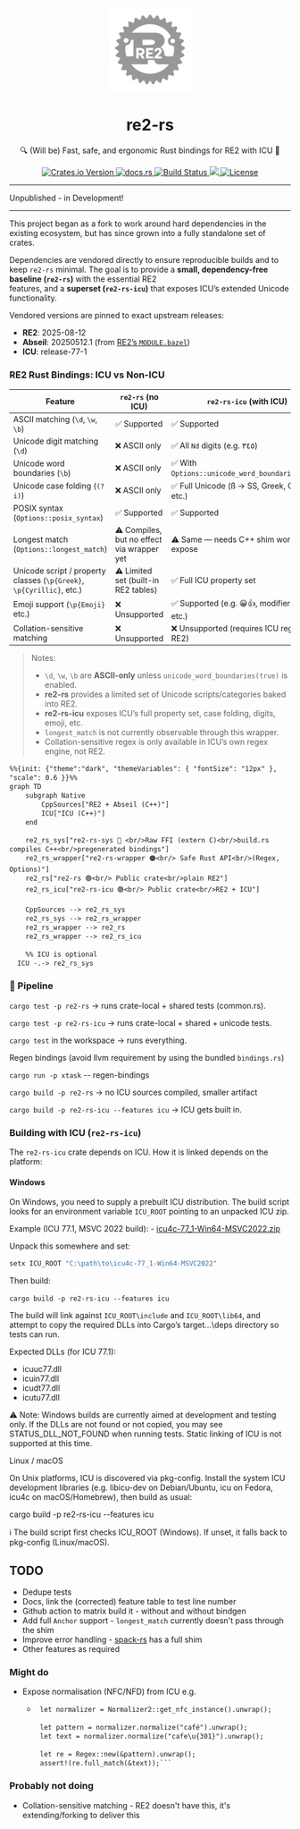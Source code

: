 <p align="center">
  <img src="assets/re2_sm.png" width="150" alt="My Crate Logo">
</p>
<h1 align="center">re2-rs</h1>
<p align="center">🔍 (Will be) Fast, safe, and ergonomic Rust bindings for RE2 with ICU 🧩</p>


<p align="center">
  <a href="https://crates.io/crates/my_crate">
    <img alt="Crates.io Version" src="https://img.shields.io/crates/v/re2-rs">
  </a>
  <a href="https://docs.rs/my_crate">
    <img alt="docs.rs" src="https://img.shields.io/docsrs/re2-rs">
  </a>
  <a href="https://github.com/user/my_crate/actions">
    <img src="https://github.com/robyeates/re2-rs/actions/workflows/matrix.yml/badge.svg?branch=main" alt="Build Status">
  </a>
<a href="https://codecov.io/github/robyeates/re2-rs" > 
 <img src="https://codecov.io/github/robyeates/re2-rs/graph/badge.svg?token=UMEQPPCZBY"/> 
 </a>
  <a href="#license">
    <img src="https://img.shields.io/crates/l/my_crate" alt="License">
  </a>
</p>

*** 
Unpublished - in Development!
*** 

This project began as a fork to work around hard dependencies in the existing ecosystem, but has since grown into a fully standalone set of crates.

Dependencies are vendored directly to ensure reproducible builds and to keep `re2-rs` minimal. The goal is to provide a **small, dependency-free baseline (`re2-rs`)** with the essential RE2  
features, and a **superset (`re2-rs-icu`)** that exposes ICU’s extended Unicode functionality.

Vendored versions are pinned to exact upstream releases:

- **RE2**: 2025-08-12
- **Abseil**: 20250512.1 (from [RE2’s `MODULE.bazel`](https://github.com/google/re2/blob/2025-08-12/MODULE.bazel))
- **ICU**: release-77-1

### RE2 Rust Bindings: ICU vs Non-ICU
| Feature                          | `re2-rs` (no ICU) | `re2-rs-icu` (with ICU) |
|----------------------------------|-------------------|--------------------------|
| ASCII matching (`\d`, `\w`, `\b`) | ✅ Supported       | ✅ Supported              |
| Unicode digit matching (`\d`)     | ❌ ASCII only      | ✅ All `Nd` digits (e.g. ٣٤٥) |
| Unicode word boundaries (`\b`)    | ❌ ASCII only      | ✅ With `Options::unicode_word_boundaries(true)` |
| Unicode case folding (`(?i)`)     | ❌ ASCII only      | ✅ Full Unicode (ß → SS, Greek, Cyrillic, etc.) |
| POSIX syntax (`Options::posix_syntax`) | ✅ Supported | ✅ Supported              |
| Longest match (`Options::longest_match`) | ⚠️ Compiles, but no effect via wrapper yet | ⚠️ Same — needs C++ shim work to expose |
| Unicode script / property classes (`\p{Greek}`, `\p{Cyrillic}`, etc.) | ⚠️ Limited set (built-in RE2 tables) | ✅ Full ICU property set |
| Emoji support (`\p{Emoji}` etc.)  | ❌ Unsupported     | ✅ Supported (e.g. 😀👍, modifier bases, etc.) |
| Collation-sensitive matching      | ❌ Unsupported     | ❌ Unsupported (requires ICU regex, not RE2) |

> Notes:
> - `\d`, `\w`, `\b` are **ASCII-only** unless `unicode_word_boundaries(true)` is enabled.
> - **re2-rs** provides a limited set of Unicode scripts/categories baked into RE2.
> - **re2-rs-icu** exposes ICU’s full property set, case folding, digits, emoji, etc.
> - `longest_match` is not currently observable through this wrapper.
> - Collation-sensitive regex is only available in ICU’s own regex engine, not RE2.

```mermaid
%%{init: {"theme":"dark", "themeVariables": { "fontSize": "12px" }, "scale": 0.6 }}%%
graph TD
    subgraph Native
        CppSources["RE2 + Abseil (C++)"]
        ICU["ICU (C++)"]
    end

    re2_rs_sys["re2-rs-sys 🔴 <br/>Raw FFI (extern C)<br/>build.rs compiles C++<br/>pregenerated bindings"]
    re2_rs_wrapper["re2-rs-wrapper 🟠<br/> Safe Rust API<br/>(Regex, Options)"]
    re2_rs["re2-rs 🟢<br/> Public crate<br/>plain RE2"]
    re2_rs_icu["re2-rs-icu 🟢<br/> Public crate<br/>RE2 + ICU"]

    CppSources --> re2_rs_sys
    re2_rs_sys --> re2_rs_wrapper
    re2_rs_wrapper --> re2_rs
    re2_rs_wrapper --> re2_rs_icu

    %% ICU is optional
  ICU -.-> re2_rs_sys

```

### 🚀 Pipeline

`cargo test -p re2-rs` → runs crate-local + shared tests (common.rs).

`cargo test -p re2-rs-icu` → runs crate-local + shared + unicode tests.

`cargo test` in the workspace → runs everything.

Regen bindings (avoid llvm requirement by using the bundled `bindings.rs`) 

`cargo run -p xtask` -- regen-bindings

`cargo build -p re2-rs` → no ICU sources compiled, smaller artifact

`cargo build -p re2-rs-icu --features icu` → ICU gets built in.

### Building with ICU (`re2-rs-icu`)

The `re2-rs-icu` crate depends on ICU. How it is linked depends on the platform:

#### Windows
On Windows, you need to supply a prebuilt ICU distribution. The build script looks for an environment 
variable `ICU_ROOT` pointing to an unpacked ICU zip.

Example (ICU 77.1, MSVC 2022 build): - [icu4c-77_1-Win64-MSVC2022.zip](https://github.com/unicode-org/icu/releases/download/release-77-1/icu4c-77_1-Win64-MSVC2022.zip)

Unpack this somewhere and set:

```powershell
setx ICU_ROOT "C:\path\to\icu4c-77_1-Win64-MSVC2022"
```
Then build:

`cargo build -p re2-rs-icu --features icu`

The build will link against `ICU_ROOT\include` and `ICU_ROOT\lib64`, and attempt to copy
the required DLLs into Cargo’s target\...\deps directory so tests can run.

Expected DLLs (for ICU 77.1):

* icuuc77.dll
* icuin77.dll
* icudt77.dll
* icutu77.dll

⚠️ Note: Windows builds are currently aimed at development and testing only.
If the DLLs are not found or not copied, you may see STATUS_DLL_NOT_FOUND when running tests.
Static linking of ICU is not supported at this time.

Linux / macOS

On Unix platforms, ICU is discovered via pkg-config.
Install the system ICU development libraries (e.g. libicu-dev on Debian/Ubuntu, icu on Fedora, icu4c on macOS/Homebrew), then build as usual:

cargo build -p re2-rs-icu --features icu


ℹ️ The build script first checks ICU_ROOT (Windows).
If unset, it falls back to pkg-config (Linux/macOS).

## TODO
* Dedupe tests
* Docs, link the (corrected) feature table to test line number
* Github action to matrix build it - without and without bindgen
* Add full `Anchor` support - `longest_match` currently doesn't pass through the shim
* Improve error handling - [spack-rs](https://github.com/cosmicexplorer/spack-rs/blob/main/re2/src/error.rs) has a full shim
* Other features as required

### Might do
* Expose normalisation (NFC/NFD) from ICU e.g.
   * ```
      let normalizer = Normalizer2::get_nfc_instance().unwrap();
     
      let pattern = normalizer.normalize("café").unwrap();
      let text = normalizer.normalize("cafe\u{301}").unwrap();

      let re = Regex::new(&pattern).unwrap();
      assert!(re.full_match(&text));```    

### Probably not doing
* Collation-sensitive matching - RE2 doesn't have this, it's extending/forking to deliver this 

